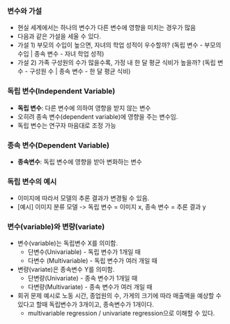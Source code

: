 ### 변수와 가설
- 현실 세계에서는 하나의 변수가 다른 변수에 영향을 미치는 경우가 많음
- 다음과 같은 가설을 세울 수 있다.
- 가설 1) 부모의 수입이 높으면, 자녀의 학업 성적이 우수할까? (독립 변수 - 부모의 수입 | 종속 변수 - 자녀 학업 성적)
- 가설 2) 가족 구성원의 수가 많을수록, 가정 내 한 달 평균 식비가 높을까? (독립 변수 - 구성원 수 | 종속 변수 - 한 달 평균 식비)

### 독립 변수(Independent Variable)
- **독립 변수**: 다른 변수에 의하여 영향을 받지 않는 변수
- 오히려 종속 변수(dependent variable)에 영향을 주는 변수임.
- 독립 변수는 연구자 마음대로 조정 가능

### 종속 변수(Dependent Variable)
- **종속변수**: 독립 변수에 영향을 받아 변화하는 변수

### 독립 변수의 예시
- 이미지에 따라서 모델의 추론 결과가 변경될 수 있음.
- [예시] 이미지 분류 모델 -> 독립 변수 = 이미지 x, 종속 변수 = 추론 결과 y

### 변수(variable)와 변량(variate)
- 변수(variable)는 독립변수 X를 의미함.
  - 단변수(Univariable) - 독립 변수가 1개일 때
  - 다변수 (Multivariable) - 독립 변수가 여러 개일 때
- 변량(variate)은 종속변수 Y를 의미함.
  - 단변량(Univariate) - 종속 변수가 1개일 때
  - 다변량(Multivariate) - 종속 변수가 여러 개일 때
- 회귀 문제 예시로 노동 시간, 종업원의 수, 가게의 크기에 따라 매출액을 예상할 수 있다고 할때 독립변수가 3개이고, 종속변수가 1개이다.
  - multivariable regression / univariate regression으로 이해할 수 있다.